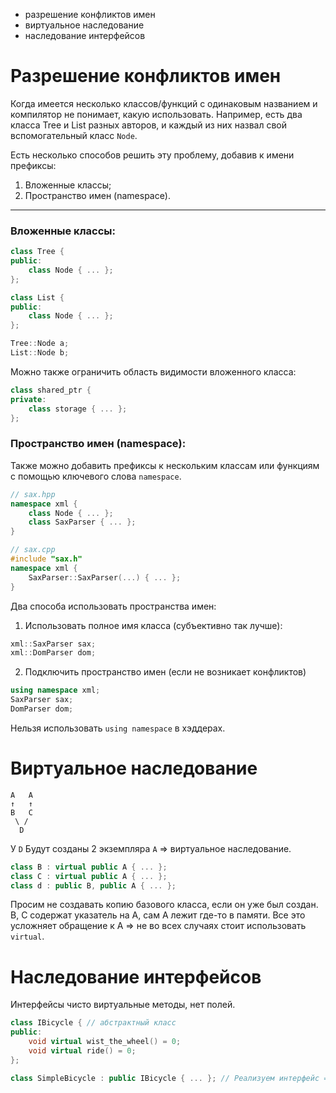 - разрешение конфликтов имен
- виртуальное наследование
- наследование интерфейсов


# Разрешение конфликтов имен

Когда имеется несколько классов/функций с одинаковым названием и компилятор не понимает, какую использовать. Например, есть два класса Tree и List разных авторов, и каждый из них назвал свой вспомогательный класс `Node`.

Есть несколько способов решить эту проблему, добавив к имени префиксы:
1. Вложенные классы;
2. Пространство имен (namespace).
--- 
### Вложенные классы:

```cpp
class Tree {
public:
	class Node { ... };
};

class List {
public:
	class Node { ... };
};

Tree::Node a;
List::Node b;
```

Можно также ограничить область видимости вложенного класса:
```cpp
class shared_ptr {
private:
	class storage { ... };
};
```

### Пространство имен (namespace):

Также можно добавить префиксы к нескольким классам или функциям с помощью ключевого слова `namespace`.

```cpp
// sax.hpp
namespace xml {
	class Node { ... };
	class SaxParser { ... };
}

// sax.cpp 
#include "sax.h"
namespace xml {
	SaxParser::SaxParser(...) { ... };
}
```

Два способа использовать пространства имен:
1. Использовать полное имя класса (субъективно так лучше):
```cpp
xml::SaxParser sax;
xml::DomParser dom;
```
2. Подключить пространство имен (если не возникает конфликтов)
```cpp
using namespace xml;
SaxParser sax;
DomParser dom;
```
Нельзя использовать `using namespace` в хэддерах.

# Виртуальное наследование

```
A   A
↑   ↑
B   C
 \ /
  D
```
У `D` Будут созданы 2 экземпляра `A` => виртуальное наследование.
```cpp
class B : virtual public A { ... };
class C : virtual public A { ... };
class d : public B, public A { ... };
```
Просим не создавать копию базового класса, если он уже был создан.
B, C содержат указатель на A, сам A лежит где-то в памяти. 
Все это усложняет обращение к A => не во всех случаях стоит использовать `virtual`.

# Наследование интерфейсов

Интерфейсы чисто виртуальные методы, нет полей.

```cpp
class IBicycle { // абстрактный класс
public:
	void virtual wist_the_wheel() = 0;
	void virtual ride() = 0;
};

class SimpleBicycle : public IBicycle { ... }; // Реализуем интерфейс == наследуем
```
